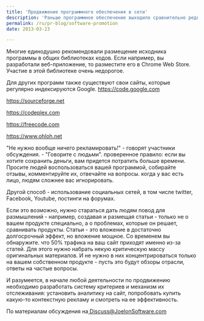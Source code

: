 ```yaml
---
title: 'Продвижение программного обеспечения в сети'
description: 'Раньше программное обеспечение выходило сравнительно редко. Сейчас новые программы появляются каждый день. И соответственно, встает вопрос о наиболее эффективном распространении программ. Разработчики поделились своим опытом.'
permalink: /ru/pr-blog/software-promotion
date: 2013-03-23

---
```


Многие единодушно рекомендовали размещение исходника программы в общих библиотеках кодов. Если например, вы разработали веб-приложение, то разместите его в Chrome Web Store. Участие в этой библиотеке очень недорогое.

Для других программ также существуют свои сайты, которые регулярно индексируются Google. https://code.google.com

https://sourceforge.net

https://codeplex.com

https://freecode.com

https://www.ohloh.net

"Не нужно вообще ничего рекламировать!" - говорят участники обсуждения.  - "Говорите с людьми". проверенное правило: если вы хотите сохранить деньги, вам придется потратить больше времени.  Просите людей воспользоваться вашей программой, собирайте отзывы, комментируйте их, отвечайте на вопросы. когда у вас есть лицо, людям сложнее вас игнорировать.

Другой способ - использование социальных сетей, в том числе twitter, Facebook, Youtube, постинги на форумах.

Если это возможно, нужно стараться дать людям повод для размышлений - например, создавая и размещая статьи  - только не о вашем продукте специально, а о проблемах, которые он решает, сравнивать продукты. Статьи  - это вложение в достаточно долгосрочный эффект, но вложение мощное. Со временем вы обнаружите. что 50% трафика на ваш сайт приходят именно из-за статей. Для этого нужно набрать некую критическую массу оригинальных материалов. И не нужно в них концентрироваться только на вашем собственном продукте - пусть это будут обзоры отрасли, ответы на частые вопросы.

И разумеется, в начале любой деятельности по продвижению необходимо разработать систему критериев и механизм их отслеживания: установить аналитику на сайт, попробовать купить какую-то контекстную рекламу и смотреть на ее эффективность.

По материалам обсуждения на<a href="https://discuss.joelonsoftware.com/default.asp?biz.5.851757.14"> Discuss@JoelonSoftware.com</a>

